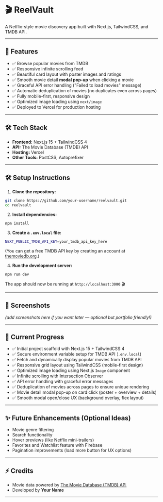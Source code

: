 # 🎬 ReelVault

A Netflix-style movie discovery app built with Next.js, TailwindCSS, and TMDB API.

---

## 🚀 Features

- ✅ Browse popular movies from TMDB
- ✅ Responsive infinite scrolling feed
- ✅ Beautiful card layout with poster images and ratings
- ✅ Smooth movie detail **modal pop-up** when clicking a movie
- ✅ Graceful API error handling ("Failed to load movies" message)
- ✅ Automatic deduplication of movies (no duplicates even across pages)
- ✅ Fully mobile-first, responsive design
- ✅ Optimized image loading using `next/image`
- ✅ Deployed to Vercel for production hosting

---

## 🛠 Tech Stack

- **Frontend:** Next.js 15 + TailwindCSS 4
- **API:** The Movie Database (TMDB) API
- **Hosting:** Vercel
- **Other Tools:** PostCSS, Autoprefixer

---

## 🛠 Setup Instructions

1. **Clone the repository:**

```bash
git clone https://github.com/your-username/reelvault.git
cd reelvault
```

2. **Install dependencies:**

```bash
npm install
```

3. **Create a `.env.local` file:**

```bash
NEXT_PUBLIC_TMDB_API_KEY=your_tmdb_api_key_here
```

(You can get a free TMDB API key by creating an account at [themoviedb.org](https://www.themoviedb.org/).)

4. **Run the development server:**

```bash
npm run dev
```

The app should now be running at `http://localhost:3000` 🎬

---

## 📸 Screenshots

_(add screenshots here if you want later — optional but portfolio friendly!)_

---

## 🚧 Current Progress

- ✅ Initial project scaffold with Next.js 15 + TailwindCSS 4
- ✅ Secure environment variable setup for TMDB API (`.env.local`)
- ✅ Fetch and dynamically display popular movies from TMDB API
- ✅ Responsive grid layout using TailwindCSS (mobile-first design)
- ✅ Optimized image loading using Next.js `Image` component
- ✅ Infinite scrolling with Intersection Observer
- ✅ API error handling with graceful error messages
- ✅ Deduplication of movies across pages to ensure unique rendering
- ✅ Movie detail modal pop-up on card click (poster + overview + details)
- ✅ Smooth modal open/close UX (background overlay, flex layout)

---

## ✨ Future Enhancements (Optional Ideas)

- Movie genre filtering
- Search functionality
- Hover previews (like Netflix mini-trailers)
- Favorites and Watchlist feature with Firebase
- Pagination improvements (load more button for UX options)

---

## ⚡ Credits

- Movie data powered by [The Movie Database (TMDB) API](https://www.themoviedb.org/documentation/api)
- Developed by **Your Name**

---